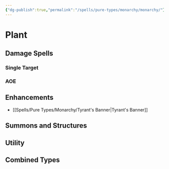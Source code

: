 ```yaml
---
{"dg-publish":true,"permalink":"/spells/pure-types/monarchy/monarchy/"}
---
```


# Plant
## Damage Spells

### Single Target

### AOE

## Enhancements
- [[Spells/Pure Types/Monarchy/Tyrant's Banner\|Tyrant's Banner]]
## Summons and Structures

## Utility

## Combined Types
